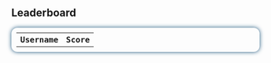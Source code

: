 <html>
  <style>
    #leaderboard{
      font-family: 'Fira Mono', monospace !important;
      border-collapse: collapse;
      width: 100%;
      border-radius: 0.75em;
      box-shadow: 0 0 0.5em #175178;
      padding: 10px 10px;
    }
    
    th, tr, td {
      text-align: left;
      padding: 8px;
      font-size: 15px;
      font-family: 'Fira Mono', monospace !important;
      color: #ffffff !important;;
    }
  </style>
  <h2>Leaderboard</h2>
  <table id="leaderboard">
    <tr>
      <th>Username</th>
      <th>Score</th>
    </tr>
  </table>

  <script>
    // Update the leaderboard every 5 seconds
    setInterval(updateLeaderboard, 5000);

    // Retrieve the leaderboard data and create the table when the page is loaded
    updateLeaderboard();

    function updateLeaderboard() {
      $.ajax({
        url: './leaderboard.json',
        type: 'GET',
        dataType: 'json',
        success: function(data) {
          // Clear the current leaderboard on update
          $('#leaderboard tr').slice(1).remove();

          // Adds the new scores to the leaderboard from the json data
          data.forEach(function(score) {
            $('#leaderboard').append('<tr><td>' + score.username + '</td><td>' + score.score + '</td></tr>');
          });
        },
        error: function(error) {
          console.log(error);
        }
      });
    }
  </script>
</html>
